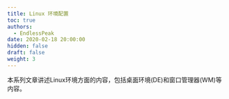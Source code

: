 ```yaml
---
title: Linux 环境配置
toc: true
authors:
  - EndlessPeak
date: 2020-02-18 20:00:00
hidden: false
draft: false
weight: 3
---
```

本系列文章讲述Linux环境方面的内容，包括桌面环境(DE)和窗口管理器(WM)等内容。